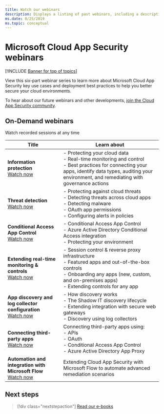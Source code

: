 ```yaml
---
title: Watch our webinars 
description: Displays a listing of past webinars, including a description.
ms.date: 8/25/2019
ms.topic: conceptual
---
```

# Microsoft Cloud App Security webinars

[!INCLUDE [Banner for top of topics](includes/banner.md)]

View this six-part webinar series to learn more about Microsoft Cloud App Security key use cases and deployment best practices to help you better secure your cloud environments.

To hear about our future webinars and other developments, [join the Cloud App Security community](https://aka.ms/SecurityCommunity).

## On-Demand webinars

Watch recorded sessions at any time

| Title | Learn about |
| --- | --- |
| **Information protection**<br />[Watch now](https://go.microsoft.com/fwlink/?linkid=2101487) | - Protecting your cloud data<br />- Real-time monitoring and control<br />- Best practices for connecting your apps, identify data types, auditing your environment, and remediating with governance actions |
| **Threat detection**<br />[Watch now](https://go.microsoft.com/fwlink/?linkid=2101574) | - Protecting against cloud threats<br />- Detecting threats across cloud apps<br />- Detecting malware<br />- OAuth app permissions<br />- Configuring alerts in policies |
| **Conditional Access App Control**<br />[Watch now](https://go.microsoft.com/fwlink/?linkid=2102100) | - Conditional Access App Control<br />- Azure Active Directory Conditional Access integration<br />- Protecting your environment |
| **Extending real-time monitoring & controls**<br />[Watch now](https://go.microsoft.com/fwlink/?linkid=2110389) | - Session control & reverse proxy infrastructure<br />- Featured apps and out-of-the-box controls<br />- Onboarding any apps (new, custom, and on-premises apps)<br />- Extending controls for any app |
| **App discovery and log collector configuration**<br />[Watch now](https://go.microsoft.com/fwlink/?linkid=2102101) | - How discovery works<br />- The Shadow IT discovery lifecycle<br />- Extending integration with secure web gateways<br />- Discovery using log collectors |
| **Connecting third-party apps**<br />[Watch now](https://go.microsoft.com/fwlink/?linkid=2102200) | Connecting third-party apps using:<br />- APIs<br />- OAuth<br />- Conditional Access App Control<br />- Azure Active Directory App Proxy |
| **Automation and integration with Microsoft Flow**<br />[Watch now](https://go.microsoft.com/fwlink/?linkid=2102102) | Extending Cloud App Security with Microsoft Flow to automate advanced remediation scenarios |

## Next steps

> [!div class="nextstepaction"]
> [Read our e-books](e-books.md)
